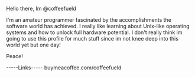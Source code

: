 Hello there, Im @coffeefueld

I'm an amateur programmer fascinated by the accomplishments the software world has achieved.
I really like learning about Unix-like operating systems and how to unlock full hardware potential.
I don't really think im going to use this profile for much stuff since im not knee deep into this world yet but one day!

Peace!

-----Links----- 
buymeacoffee.com/coffeefueld

<!---
coffeefueld/coffeefueld is a ✨ special ✨ repository because its `README.md` (this file) appears on your GitHub profile.
You can click the Preview link to take a look at your changes.
--->
